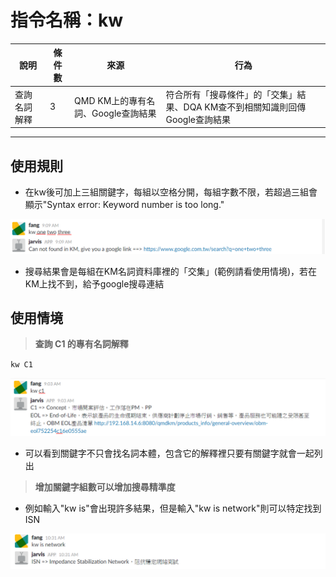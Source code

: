 # 指令名稱：kw

| 說明 | 條件數 | 來源 | 行為 |
| --- | --- | --- | --- |
| 查詢名詞解釋 | 3 | QMD KM上的專有名詞、Google查詢結果 | 符合所有「搜尋條件」的「交集」結果、DQA KM查不到相關知識則回傳Google查詢結果 |

---

## 使用規則

* 在kw後可加上三組關鍵字，每組以空格分開，每組字數不限，若超過三組會顯示"Syntax error: Keyword number is too long."

![](/assets/3.png)

* 搜尋結果會是每組在KM名詞資料庫裡的「交集」\(範例請看使用情境\)，若在KM上找不到，給予google搜尋連結



## 使用情境

> **查詢 C1 的專有名詞解釋**

`kw C1`

![](/assets/2.png)

* 可以看到關鍵字不只會找名詞本體，包含它的解釋裡只要有關鍵字就會一起列出



> **增加關鍵字組數可以增加搜尋精準度**

* 例如輸入"kw is"會出現許多結果，但是輸入"kw is network"則可以特定找到 ISN

![](/assets/4.png)



















